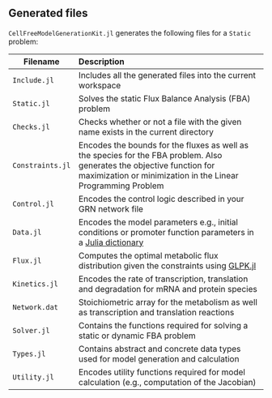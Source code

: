 ## Generated files
`CellFreeModelGenerationKit.jl` generates the following files for a `Static` problem:

Filename | Description
-- | :--
`Include.jl` | Includes all the generated files into the current workspace
`Static.jl` | Solves the static Flux Balance Analysis (FBA) problem
`Checks.jl` | Checks whether or not a file with the given name exists in the current directory
`Constraints.jl` | Encodes the bounds for the fluxes as well as the species for the FBA problem. Also generates the objective function for maximization or minimization in the Linear Programming Problem
`Control.jl` | Encodes the control logic described in your GRN network file
`Data.jl` | Encodes the model parameters e.g., initial conditions or promoter function parameters in a [Julia dictionary](https://docs.julialang.org/en/stable/stdlib/collections/#Base.Dict)
`Flux.jl` | Computes the optimal metabolic flux distribution given the constraints using [GLPK.jl](https://juliapackages.com/p/glpk)
`Kinetics.jl` | Encodes the rate of transcription, translation and degradation for mRNA and protein species
`Network.dat` | Stoichiometric array for the metabolism as well as transcription and translation reactions
`Solver.jl` | Contains the functions required for solving a static or dynamic FBA problem
`Types.jl` | Contains abstract and concrete data types used for model generation and calculation
`Utility.jl` | Encodes utility functions required for model calculation (e.g., computation of the Jacobian)
